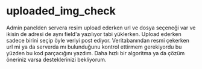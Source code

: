 # uploaded_img_check

Admin panelden servera resim upload ederken url ve dosya seçeneği var ve ikisin de adresi de aynı field'a yazılıyor tabi yüklerken.  Upload ederken sadece birini seçip öyle veriyi post ediyor. Veritabanından resmi çekerken url mi ya da serverda mı bulunduğunu kontrol ettirmem gerekiyordu bu yüzden bu kod parçacığını yazdım. Daha hızlı bir algoritma ya da çözüm öneriniz varsa desteklerinizi bekliyorum.
